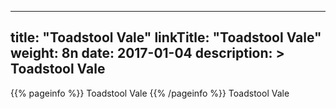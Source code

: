 
---
title: "Toadstool Vale"
linkTitle: "Toadstool Vale"
weight: 8n
date: 2017-01-04
description: >
 Toadstool Vale
---

{{% pageinfo %}}
Toadstool Vale
{{% /pageinfo %}}
Toadstool Vale
